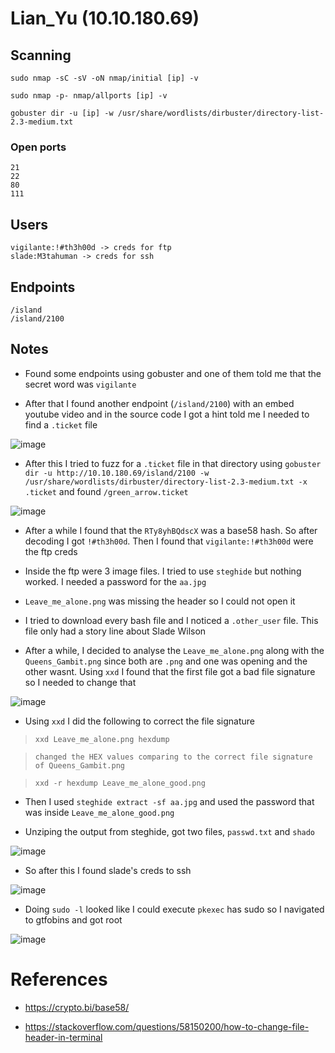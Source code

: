 # Lian_Yu (10.10.180.69)

## Scanning 

`sudo nmap -sC -sV -oN nmap/initial [ip] -v`

`sudo nmap -p- nmap/allports [ip] -v`

`gobuster dir -u [ip] -w /usr/share/wordlists/dirbuster/directory-list-2.3-medium.txt`


### Open ports

```
21
22
80
111
```

## Users


```
vigilante:!#th3h00d -> creds for ftp
slade:M3tahuman -> creds for ssh
```


## Endpoints
```
/island
/island/2100
```


## Notes

* Found some endpoints using gobuster and one of them told me that the secret word was `vigilante`

* After that I found another endpoint (`/island/2100`) with an embed youtube video and in the source code I got a hint told me I needed to find a `.ticket` file

![image](https://user-images.githubusercontent.com/12052283/135309189-3b502517-84e3-4fd0-87f7-b6dada0fdabe.png)

* After this I tried to fuzz for a `.ticket` file in that directory using `gobuster dir -u http://10.10.180.69/island/2100 -w /usr/share/wordlists/dirbuster/directory-list-2.3-medium.txt -x .ticket` and found `/green_arrow.ticket`

![image](https://user-images.githubusercontent.com/12052283/135312485-a5990a17-2caa-4428-aa14-14dd27380223.png)

* After a while I found that the `RTy8yhBQdscX` was a base58 hash. So after decoding I got `!#th3h00d`. Then I found that `vigilante:!#th3h00d` were the ftp creds

* Inside the ftp were 3 image files. I tried to use `steghide` but nothing worked. I needed a password for the `aa.jpg`

* `Leave_me_alone.png` was missing the header so I could not open it

* I tried to download every bash file and I noticed a `.other_user` file. This file only had a story line about Slade Wilson

* After a while, I decided to analyse the `Leave_me_alone.png` along with the `Queens_Gambit.png` since both are `.png` and one was opening and the other wasnt. Using `xxd` I found that the first file got a bad file signature so I needed to change that 

![image](https://user-images.githubusercontent.com/12052283/135317117-4a14bf99-2521-459f-9c68-bc91144a4e02.png)

* Using `xxd` I did the following to correct the file signature

 > `xxd Leave_me_alone.png hexdump`

 > `changed the HEX values comparing to the correct file signature of Queens_Gambit.png`

 > `xxd -r hexdump Leave_me_alone_good.png`

* Then I used `steghide extract -sf aa.jpg` and used the password that was inside `Leave_me_alone_good.png` 

* Unziping the output from steghide, got two files, `passwd.txt` and `shado` 

![image](https://user-images.githubusercontent.com/12052283/135319099-e3238a33-a74d-4ee5-b316-4e18be9c8c2e.png)

* So after this I found slade's creds to ssh

![image](https://user-images.githubusercontent.com/12052283/135320857-95517907-6de9-40ff-87b2-057860739213.png)

* Doing `sudo -l` looked like I could execute `pkexec` has sudo so I navigated to gtfobins and got root

![image](https://user-images.githubusercontent.com/12052283/135321374-f88895b8-b59f-48c1-9e09-ffd0642ebbd0.png)


# References

* https://crypto.bi/base58/

* https://stackoverflow.com/questions/58150200/how-to-change-file-header-in-terminal
